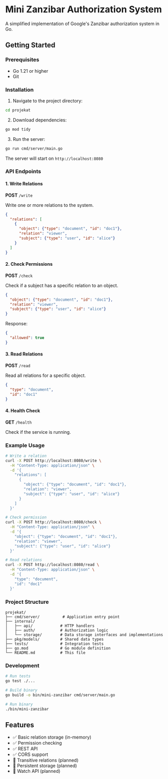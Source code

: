 # Mini Zanzibar Authorization System

A simplified implementation of Google's Zanzibar authorization system in Go.

## Getting Started

### Prerequisites
- Go 1.21 or higher
- Git

### Installation

1. Navigate to the project directory:
```bash
cd projekat
```

2. Download dependencies:
```bash
go mod tidy
```

3. Run the server:
```bash
go run cmd/server/main.go
```

The server will start on `http://localhost:8080`

### API Endpoints

#### 1. Write Relations
**POST** `/write`

Write one or more relations to the system.

```json
{
  "relations": [
    {
      "object": {"type": "document", "id": "doc1"},
      "relation": "viewer",
      "subject": {"type": "user", "id": "alice"}
    }
  ]
}
```

#### 2. Check Permissions
**POST** `/check`

Check if a subject has a specific relation to an object.

```json
{
  "object": {"type": "document", "id": "doc1"},
  "relation": "viewer",
  "subject": {"type": "user", "id": "alice"}
}
```

Response:
```json
{
  "allowed": true
}
```

#### 3. Read Relations
**POST** `/read`

Read all relations for a specific object.

```json
{
  "type": "document",
  "id": "doc1"
}
```

#### 4. Health Check
**GET** `/health`

Check if the service is running.

### Example Usage

```bash
# Write a relation
curl -X POST http://localhost:8080/write \
  -H "Content-Type: application/json" \
  -d '{
    "relations": [
      {
        "object": {"type": "document", "id": "doc1"},
        "relation": "viewer",
        "subject": {"type": "user", "id": "alice"}
      }
    ]
  }'

# Check permission
curl -X POST http://localhost:8080/check \
  -H "Content-Type: application/json" \
  -d '{
    "object": {"type": "document", "id": "doc1"},
    "relation": "viewer",
    "subject": {"type": "user", "id": "alice"}
  }'

# Read relations
curl -X POST http://localhost:8080/read \
  -H "Content-Type: application/json" \
  -d '{
    "type": "document",
    "id": "doc1"
  }'
```

### Project Structure

```
projekat/
├── cmd/server/          # Application entry point
├── internal/
│   ├── api/            # HTTP handlers
│   ├── auth/           # Authorization logic
│   └── storage/        # Data storage interfaces and implementations
├── pkg/models/         # Shared data types
├── tests/              # Integration tests
├── go.mod              # Go module definition
└── README.md           # This file
```

### Development

```bash
# Run tests
go test ./...

# Build binary
go build -o bin/mini-zanzibar cmd/server/main.go

# Run binary
./bin/mini-zanzibar
```

## Features

- ✅ Basic relation storage (in-memory)
- ✅ Permission checking
- ✅ REST API
- ✅ CORS support
- 🔄 Transitive relations (planned)
- 🔄 Persistent storage (planned)
- 🔄 Watch API (planned)